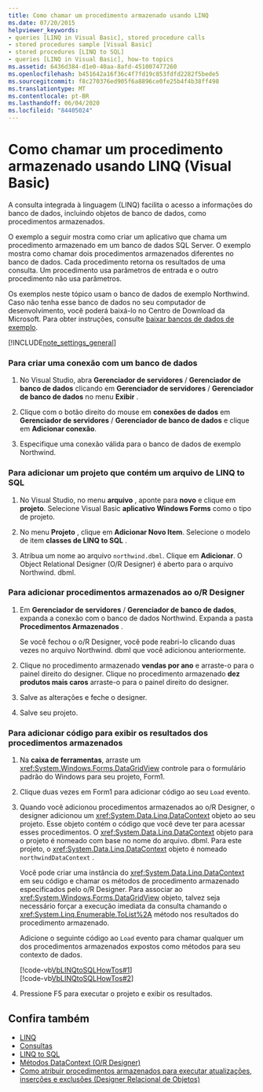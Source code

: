 ```yaml
---
title: Como chamar um procedimento armazenado usando LINQ
ms.date: 07/20/2015
helpviewer_keywords:
- queries [LINQ in Visual Basic], stored procedure calls
- stored procedures sample [Visual Basic]
- stored procedures [LINQ to SQL]
- queries [LINQ in Visual Basic], how-to topics
ms.assetid: 6436d384-d1e0-40aa-8afd-451007477260
ms.openlocfilehash: b451642a16f36c4f7fd19c853fdfd2282f5bede5
ms.sourcegitcommit: f8c270376ed905f6a8896ce0fe25b4f4b38ff498
ms.translationtype: MT
ms.contentlocale: pt-BR
ms.lasthandoff: 06/04/2020
ms.locfileid: "84405024"
---
```

# <a name="how-to-call-a-stored-procedure-by-using-linq-visual-basic"></a>Como chamar um procedimento armazenado usando LINQ (Visual Basic)
A consulta integrada à linguagem (LINQ) facilita o acesso a informações do banco de dados, incluindo objetos de banco de dados, como procedimentos armazenados.  
  
 O exemplo a seguir mostra como criar um aplicativo que chama um procedimento armazenado em um banco de dados SQL Server. O exemplo mostra como chamar dois procedimentos armazenados diferentes no banco de dados. Cada procedimento retorna os resultados de uma consulta. Um procedimento usa parâmetros de entrada e o outro procedimento não usa parâmetros.  
  
 Os exemplos neste tópico usam o banco de dados de exemplo Northwind. Caso não tenha esse banco de dados no seu computador de desenvolvimento, você poderá baixá-lo no Centro de Download da Microsoft. Para obter instruções, consulte [baixar bancos de dados de exemplo](../../../../framework/data/adonet/sql/linq/downloading-sample-databases.md).  
  
[!INCLUDE[note_settings_general](~/includes/note-settings-general-md.md)]  
  
### <a name="to-create-a-connection-to-a-database"></a>Para criar uma conexão com um banco de dados  
  
1. No Visual Studio, abra **Gerenciador de servidores** / **Gerenciador de banco de dados** clicando em **Gerenciador de servidores** / **Gerenciador de banco de dados** no menu **Exibir** .  
  
2. Clique com o botão direito do mouse em **conexões de dados** em **Gerenciador de servidores** / **Gerenciador de banco de dados** e clique em **Adicionar conexão**.  
  
3. Especifique uma conexão válida para o banco de dados de exemplo Northwind.  
  
### <a name="to-add-a-project-that-contains-a-linq-to-sql-file"></a>Para adicionar um projeto que contém um arquivo de LINQ to SQL  
  
1. No Visual Studio, no menu **arquivo** , aponte para **novo** e clique em **projeto**. Selecione Visual Basic **aplicativo Windows Forms** como o tipo de projeto.  
  
2. No menu **Projeto** , clique em **Adicionar Novo Item**. Selecione o modelo de item **classes de LINQ to SQL** .  
  
3. Atribua um nome ao arquivo `northwind.dbml`. Clique em **Adicionar**. O Object Relational Designer (O/R Designer) é aberto para o arquivo Northwind. dbml.  
  
### <a name="to-add-stored-procedures-to-the-or-designer"></a>Para adicionar procedimentos armazenados ao o/R Designer  
  
1. Em **Gerenciador de servidores** / **Gerenciador de banco de dados**, expanda a conexão com o banco de dados Northwind. Expanda a pasta **Procedimentos Armazenados** .  
  
     Se você fechou o o/R Designer, você pode reabri-lo clicando duas vezes no arquivo Northwind. dbml que você adicionou anteriormente.  
  
2. Clique no procedimento armazenado **vendas por ano** e arraste-o para o painel direito do designer. Clique no procedimento armazenado **dez produtos mais caros** arraste-o para o painel direito do designer.  
  
3. Salve as alterações e feche o designer.  
  
4. Salve seu projeto.  
  
### <a name="to-add-code-to-display-the-results-of-the-stored-procedures"></a>Para adicionar código para exibir os resultados dos procedimentos armazenados  
  
1. Na **caixa de ferramentas**, arraste um <xref:System.Windows.Forms.DataGridView> controle para o formulário padrão do Windows para seu projeto, Form1.  
  
2. Clique duas vezes em Form1 para adicionar código ao seu `Load` evento.  
  
3. Quando você adicionou procedimentos armazenados ao o/R Designer, o designer adicionou um <xref:System.Data.Linq.DataContext> objeto ao seu projeto. Esse objeto contém o código que você deve ter para acessar esses procedimentos. O <xref:System.Data.Linq.DataContext> objeto para o projeto é nomeado com base no nome do arquivo. dbml. Para este projeto, o <xref:System.Data.Linq.DataContext> objeto é nomeado `northwindDataContext` .  
  
     Você pode criar uma instância do <xref:System.Data.Linq.DataContext> em seu código e chamar os métodos de procedimento armazenado especificados pelo o/R Designer. Para associar ao <xref:System.Windows.Forms.DataGridView> objeto, talvez seja necessário forçar a execução imediata da consulta chamando o <xref:System.Linq.Enumerable.ToList%2A> método nos resultados do procedimento armazenado.  
  
     Adicione o seguinte código ao `Load` evento para chamar qualquer um dos procedimentos armazenados expostos como métodos para seu contexto de dados.  
  
     [!code-vb[VbLINQtoSQLHowTos#1](~/samples/snippets/visualbasic/VS_Snippets_VBCSharp/VbLINQtoSQLHowTos/VB/Form3.vb#1)]  
    [!code-vb[VbLINQtoSQLHowTos#2](~/samples/snippets/visualbasic/VS_Snippets_VBCSharp/VbLINQtoSQLHowTos/VB/Form3.vb#2)]  
  
4. Pressione F5 para executar o projeto e exibir os resultados.  
  
## <a name="see-also"></a>Confira também

- [LINQ](index.md)
- [Consultas](../../../language-reference/queries/index.md)
- [LINQ to SQL](../../../../framework/data/adonet/sql/linq/index.md)
- [Métodos DataContext (O/R Designer)](/visualstudio/data-tools/datacontext-methods-o-r-designer)
- [Como atribuir procedimentos armazenados para executar atualizações, inserções e exclusões (Designer Relacional de Objetos)](/visualstudio/data-tools/how-to-assign-stored-procedures-to-perform-updates-inserts-and-deletes-o-r-designer)
